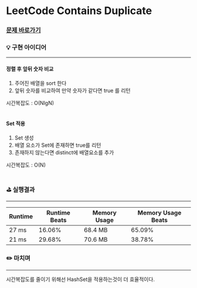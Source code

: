 # LeetCode Contains Duplicate
### [문제 바로가기](https://leetcode.com/explore/interview/card/top-interview-questions-easy/92/array/578/)

### 💡 구현 아이디어
---
#### 정렬 후 앞뒤 숫자 비교
1. 주어진 배열을 sort 한다
2. 앞뒤 숫자를 비교하여 만약 숫자가 같다면 true 를 리턴

시간복잡도 : O(NlgN) <br/><br/>

#### Set 적용
1. Set 생성
2. 배열 요소가 Set에 존재하면 true를 리턴
3. 존재하지 않는다면 distinct에 배열요소를 추가

시간복잡도 : O(N) <br/><br/>

### ⛳️ 실행결과
---
| Runtime | Runtime Beats | Memory Usage | Memory Usage Beats |
| ------ | ------ | ------ | ------ |
|  27 ms | 16.06% | 68.4 MB | 65.09% |
|  21 ms | 29.68% | 70.6 MB | 38.78% |  <br/><br/>


### ✏️ 마치며
---
시간복잡도를 줄이기 위해선 HashSet을 적용하는것이 더 효율적이다.
